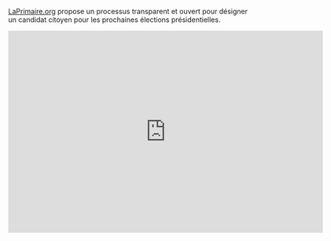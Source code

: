 [LaPrimaire.org](http://www.laprimaire.org) propose un processus transparent et ouvert pour désigner un candidat citoyen pour les prochaines élections présidentielles.

<iframe width="640" height="412" src="https://www.youtube.com/embed/pVRkKp8r5Zs?list=PL8bxkCnxvENRIRlgums5ssXjkuyLZN3LA" frameborder="0" allowfullscreen></iframe>
